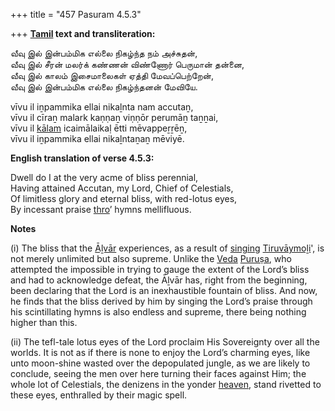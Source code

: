 +++
title = "457 Pasuram 4.5.3"

+++
**[Tamil](/definition/tamil#history "show Tamil definitions") text and transliteration:**

வீவு இல் இன்பம்மிக எல்லை நிகழ்ந்த நம் அச்சுதன்,  
வீவு இல் சீரன் மலர்க் கண்ணன் விண்ணோர் பெருமான் தன்னை,  
வீவு இல் காலம் இசைமாலைகள் ஏத்தி மேவப்பெற்றேன்,  
வீவு இல் இன்பம்மிக எல்லை நிகழ்ந்தனன் மேவியே.

vīvu il iṉpammika ellai nikaḻnta nam accutaṉ,  
vīvu il cīraṉ malark kaṇṇaṉ viṇṇōr perumāṉ taṉṉai,  
vīvu il [kālam](/definition/kalam#history "show kālam definitions") icaimālaikaḷ ētti mēvappeṟṟēṉ,  
vīvu il iṉpammika ellai nikaḻntaṉaṉ mēviyē.

**English translation of verse 4.5.3:**

Dwell do I at the very acme of bliss perennial,  
Having attained Accutan, my Lord, Chief of Celestials,  
Of limitless glory and eternal bliss, with red-lotus eyes,  
By incessant praise [thro](/definition/thro#history "show thro definitions")’ hymns mellifluous.

**Notes**

\(i\) The bliss that the [Āḻvār](/definition/aḻvar#vaishnavism "show Āḻvār definitions") experiences, as a result of [singing](/definition/singing#history "show singing definitions") [Tiruvāymoḻi](/definition/tiruvaymoli#vaishnavism "show Tiruvāymoḻi definitions")', is not merely unlimited but also supreme. Unlike the [Veda](/definition/veda#vaishnavism "show Veda definitions") [Puruṣa](/definition/purusha#vaishnavism "show Puruṣa definitions"), who attempted the impossible in trying to gauge the extent of the Lord’s bliss and had to acknowledge defeat, the Āḻvār has, right from the beginning, been declaring that the Lord is an inexhaustible fountain of bliss. And now, he finds that the bliss derived by him by singing the Lord’s praise through his scintillating hymns is also endless and supreme, there being nothing higher than this.

\(ii\) The tefl-tale lotus eyes of the Lord proclaim His Sovereignty over all the worlds. It is not as if there is none to enjoy the Lord’s charming eyes, like unto moon-shine wasted over the depopulated jungle, as we are likely to conclude, seeing the men over here turning their faces against Him; the whole lot of Celestials, the denizens in the yonder [heaven](/definition/heaven#history "show heaven definitions"), stand rivetted to these eyes, enthralled by their magic spell.


